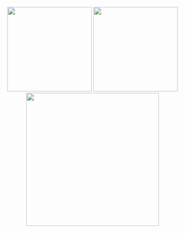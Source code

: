<p align="center" >
  <img height="197" src="https://github-readme-stats-bqhz.vercel.app/api?username=cnmeow&show_icons=true&hide_border=true&theme=dracula&count_private=true">
  <img height="197" src="https://github-readme-stats.vercel.app/api/top-langs/?username=cnmeow&size_weight=0.2&count_weight=0.8&hide_border=true&layout=compact&theme=dracula&langs_count=10">
  <img height="310" src="https://github-readme-streak-stats.herokuapp.com?user=cnmeow&hide_border=true&theme=dracula&border_radius=5&date_format=M%20j%5B%2C%20Y%5D">
</p>

